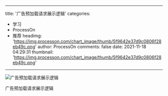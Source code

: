 
---
title: '广告预加载请求展示逻辑'
categories: 
 - 学习
 - ProcessOn
 - 推荐
headimg: 'https://img.processon.com/chart_image/thumb/5f9642e37d9c0806f28eb49c.png'
author: ProcessOn
comments: false
date: 2021-11-18 04:29:31
thumbnail: 'https://img.processon.com/chart_image/thumb/5f9642e37d9c0806f28eb49c.png'
---

<div>   
<img class="thumb" alt="广告预加载请求展示逻辑" src="https://img.processon.com/chart_image/thumb/5f9642e37d9c0806f28eb49c.png" referrerpolicy="no-referrer">
<p>广告预加载请求展示逻辑</p>  
</div>
            